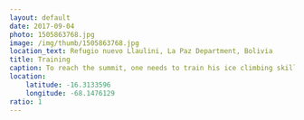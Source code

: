 ```yaml
---
layout: default
date: 2017-09-04
photo: 1505863768.jpg
image: /img/thumb/1505863768.jpg
location_text: Refugio nuevo Llaulini, La Paz Department, Bolivia
title: Training
caption: To reach the summit, one needs to train his ice climbing skills. That's me after a vertical 20 meters climb =]
location:
    latitude: -16.3133596
    longitude: -68.1476129
ratio: 1
---
```

